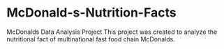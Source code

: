# McDonald-s-Nutrition-Facts
McDonalds Data Analysis Project This project was created to analyze the nutritional fact of multinational fast food chain McDonalds.
